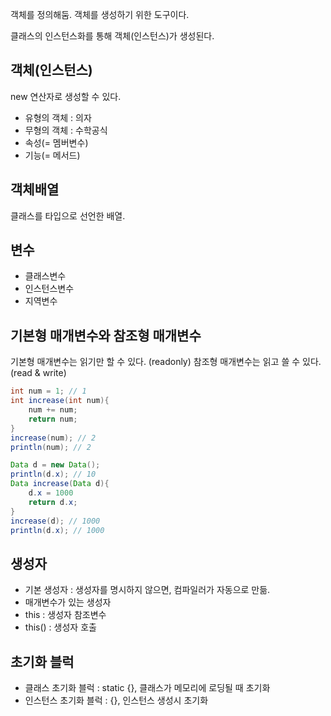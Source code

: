객체를 정의해둠. 객체를 생성하기 위한 도구이다.

클래스의 인스턴스화를 통해 객체(인스턴스)가 생성된다.

## 객체(인스턴스)

new 연산자로 생성할 수 있다.

- 유형의 객체 : 의자
- 무형의 객체 : 수학공식
- 속성(= 멤버변수)
- 기능(= 메서드)

## 객체배열

클래스를 타입으로 선언한 배열.

## 변수

- 클래스변수
- 인스턴스변수
- 지역변수

## 기본형 매개변수와 참조형 매개변수

기본형 매개변수는 읽기만 할 수 있다. (readonly)
참조형 매개변수는 읽고 쓸 수 있다. (read & write)

```java
int num = 1; // 1
int increase(int num){
    num += num;
    return num;
}
increase(num); // 2
println(num); // 2

Data d = new Data();
println(d.x); // 10
Data increase(Data d){
    d.x = 1000
    return d.x;
}
increase(d); // 1000
println(d.x); // 1000
```

## 생성자

- 기본 생성자 : 생성자를 명시하지 않으면, 컴파일러가 자동으로 만듦.
- 매개변수가 있는 생성자
- this : 생성자 참조변수
- this() : 생성자 호출

## 초기화 블럭

- 클래스 초기화 블럭 : static {}, 클래스가 메모리에 로딩될 때 초기화
- 인스턴스 초기화 블럭 : {}, 인스턴스 생성시 초기화